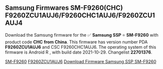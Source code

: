 <h2>Samsung Firmwares SM-F9260(CHC) F9260ZCU1AUJ6/F9260CHC1AUJ6/F9260ZCU1AUJ4</h2>
Download the Samsung firmware for the ✅ <strong>Samsung SSP </strong> ⭐ <strong>SM-F9260</strong> with product code <strong>CHC</strong> <strong> from China</strong>. This firmware has version number PDA <strong>F9260ZCU1AUJ6</strong> and CSC F9260CHC1AUJ6. The operating system of this firmware is Android R , with build date 2021-10-29. Changelist <strong>22701376</strong>.


[SM-F9260](https://samfirm.shop/samsung/model/SM-F9260)
[F9260ZCU1AUJ6](https://samfirm.shop/samsung/pda/F9260ZCU1AUJ6)
[Download Firmware Samsung SSP SM-F9260](https://samfirm.shop/samsung/firmware/470006)
